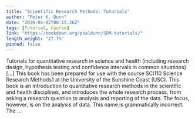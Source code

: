 ```yaml
---
title: "Scientific Research Methods: Tutorials"
author: "Peter K. Dunn"
date: "2020-04-02T08:15:36Z"
tags: [Tutorial, Course]
link: "https://bookdown.org/pkaldunn/SRM-tutorials/"
length_weight: "27.7%"
pinned: false
---
```


Tutorials for quantitative research in science and health (including research design, hypothesis testing and confidence intervals in common situations) [...] This book has been prepared for use with the course
SCI110 Science Research Methods1
at the
University of the Sunshine Coast (USC).
This book is an introduction to quantitative research methods in the scientific and health disciplines,
and introduces the whole research process,
from asking a research question to analysis and reporting of the data.
The focus, however, is on the analysis of data. This name is grammatically incorrect. The ...

